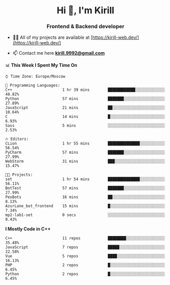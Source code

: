 <h1 align="center">Hi 👋, I'm Kirill</h1>
<h3 align="center">Frontend & Backend developer</h3>

- 👨‍💻 All of my projects are available at [https://kirill-web.dev/](https://kirill-web.dev/)

- 📫 Contact me here **kirill.9992@gmail.com**











<!--START_SECTION:waka-->
📊 **This Week I Spent My Time On** 

```text
⌚︎ Time Zone: Europe/Moscow

💬 Programming Languages: 
C++                      1 hr 39 mins        ████████████░░░░░░░░░░░░░   48.82% 
Python                   57 mins             ███████░░░░░░░░░░░░░░░░░░   27.89% 
JavaScript               21 mins             ██░░░░░░░░░░░░░░░░░░░░░░░   10.64% 
C                        14 mins             █░░░░░░░░░░░░░░░░░░░░░░░░   6.93% 
Sass                     5 mins              ░░░░░░░░░░░░░░░░░░░░░░░░░   2.53%

🔥 Editors: 
CLion                    1 hr 55 mins        ██████████████░░░░░░░░░░░   56.54% 
PyCharm                  57 mins             ███████░░░░░░░░░░░░░░░░░░   27.99% 
WebStorm                 31 mins             ███░░░░░░░░░░░░░░░░░░░░░░   15.47%

🐱‍💻 Projects: 
set                      1 hr 54 mins        ██████████████░░░░░░░░░░░   56.11% 
BotTest                  57 mins             ███████░░░░░░░░░░░░░░░░░░   27.99% 
PexBots                  16 mins             ██░░░░░░░░░░░░░░░░░░░░░░░   8.13% 
AzurLane_bot_frontend    15 mins             █░░░░░░░░░░░░░░░░░░░░░░░░   7.34% 
mp2-lab1-set             0 secs              ░░░░░░░░░░░░░░░░░░░░░░░░░   0.43%

```

**I Mostly Code in C++** 

```text
C++                      11 repos            ████████░░░░░░░░░░░░░░░░░   35.48% 
JavaScript               7 repos             █████░░░░░░░░░░░░░░░░░░░░   22.58% 
Vue                      5 repos             ████░░░░░░░░░░░░░░░░░░░░░   16.13% 
PHP                      2 repos             █░░░░░░░░░░░░░░░░░░░░░░░░   6.45% 
Python                   2 repos             █░░░░░░░░░░░░░░░░░░░░░░░░   6.45%

```



<!--END_SECTION:waka-->

